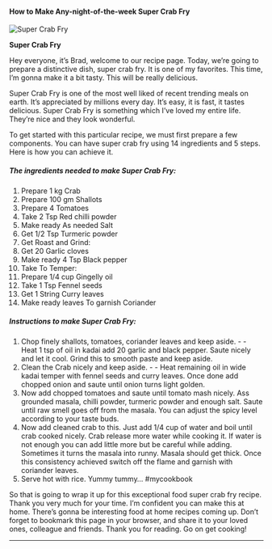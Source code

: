             

#### How to Make Any-night-of-the-week Super Crab Fry

![Super Crab Fry](https://img-global.cpcdn.com/recipes/c3a9aebbe11badfe/751x532cq70/super-crab-fry-recipe-main-photo.jpg)

**Super Crab Fry**

Hey everyone, it’s Brad, welcome to our recipe page. Today, we’re going to prepare a distinctive dish, super crab fry. It is one of my favorites. This time, I’m gonna make it a bit tasty. This will be really delicious.

Super Crab Fry is one of the most well liked of recent trending meals on earth. It’s appreciated by millions every day. It’s easy, it is fast, it tastes delicious. Super Crab Fry is something which I’ve loved my entire life. They’re nice and they look wonderful.

To get started with this particular recipe, we must first prepare a few components. You can have super crab fry using 14 ingredients and 5 steps. Here is how you can achieve it.

##### The ingredients needed to make Super Crab Fry:

1.  Prepare 1 kg Crab
2.  Prepare 100 gm Shallots
3.  Prepare 4 Tomatoes
4.  Take 2 Tsp Red chilli powder
5.  Make ready As needed Salt
6.  Get 1/2 Tsp Turmeric powder
7.  Get Roast and Grind:
8.  Get 20 Garlic cloves
9.  Make ready 4 Tsp Black pepper
10.  Take To Temper:
11.  Prepare 1/4 cup Gingelly oil
12.  Take 1 Tsp Fennel seeds
13.  Get 1 String Curry leaves
14.  Make ready leaves To garnish Coriander

##### Instructions to make Super Crab Fry:

1.  Chop finely shallots, tomatoes, coriander leaves and keep aside. - - Heat 1 tsp of oil in kadai add 20 garlic and black pepper. Saute nicely and let it cool. Grind this to smooth paste and keep aside.
2.  Clean the Crab nicely and keep aside. - - Heat remaining oil in wide kadai temper with fennel seeds and curry leaves. Once done add chopped onion and saute until onion turns light golden.
3.  Now add chopped tomatoes and saute until tomato mash nicely. Ass grounded masala, chilli powder, turmeric powder and enough salt. Saute until raw smell goes off from the masala. You can adjust the spicy level according to your taste buds.
4.  Now add cleaned crab to this. Just add 1/4 cup of water and boil until crab cooked nicely. Crab release more water while cooking it. If water is not enough you can add little more but be careful while adding. Sometimes it turns the masala into runny. Masala should get thick. Once this consistency achieved switch off the flame and garnish with coriander leaves.
5.  Serve hot with rice. Yummy tummy… #mycookbook

So that is going to wrap it up for this exceptional food super crab fry recipe. Thank you very much for your time. I’m confident you can make this at home. There’s gonna be interesting food at home recipes coming up. Don’t forget to bookmark this page in your browser, and share it to your loved ones, colleague and friends. Thank you for reading. Go on get cooking!

* * *